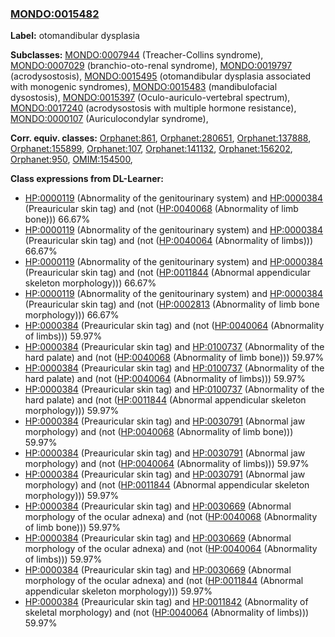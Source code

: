 
### [MONDO:0015482](http://purl.obolibrary.org/obo/MONDO_0015482)
**Label:** otomandibular dysplasia

**Subclasses:** [MONDO:0007944](http://purl.obolibrary.org/obo/MONDO_0007944) (Treacher-Collins syndrome), [MONDO:0007029](http://purl.obolibrary.org/obo/MONDO_0007029) (branchio-oto-renal syndrome), [MONDO:0019797](http://purl.obolibrary.org/obo/MONDO_0019797) (acrodysostosis), [MONDO:0015495](http://purl.obolibrary.org/obo/MONDO_0015495) (otomandibular dysplasia associated with monogenic syndromes), [MONDO:0015483](http://purl.obolibrary.org/obo/MONDO_0015483) (mandibulofacial dysostosis), [MONDO:0015397](http://purl.obolibrary.org/obo/MONDO_0015397) (Oculo-auriculo-vertebral spectrum), [MONDO:0017240](http://purl.obolibrary.org/obo/MONDO_0017240) (acrodysostosis with multiple hormone resistance), [MONDO:0000107](http://purl.obolibrary.org/obo/MONDO_0000107) (Auriculocondylar syndrome), 

**Corr. equiv. classes:** [Orphanet:861](http://www.orpha.net/ORDO/Orphanet_861), [Orphanet:280651](http://www.orpha.net/ORDO/Orphanet_280651), [Orphanet:137888](http://www.orpha.net/ORDO/Orphanet_137888), [Orphanet:155899](http://www.orpha.net/ORDO/Orphanet_155899), [Orphanet:107](http://www.orpha.net/ORDO/Orphanet_107), [Orphanet:141132](http://www.orpha.net/ORDO/Orphanet_141132), [Orphanet:156202](http://www.orpha.net/ORDO/Orphanet_156202), [Orphanet:950](http://www.orpha.net/ORDO/Orphanet_950), [OMIM:154500](http://purl.obolibrary.org/obo/OMIM_154500), 

**Class expressions from DL-Learner:**

- [HP:0000119](http://purl.obolibrary.org/obo/HP_0000119) (Abnormality of the genitourinary system) and [HP:0000384](http://purl.obolibrary.org/obo/HP_0000384) (Preauricular skin tag) and (not ([HP:0040068](http://purl.obolibrary.org/obo/HP_0040068) (Abnormality of limb bone))) 66.67%
- [HP:0000119](http://purl.obolibrary.org/obo/HP_0000119) (Abnormality of the genitourinary system) and [HP:0000384](http://purl.obolibrary.org/obo/HP_0000384) (Preauricular skin tag) and (not ([HP:0040064](http://purl.obolibrary.org/obo/HP_0040064) (Abnormality of limbs))) 66.67%
- [HP:0000119](http://purl.obolibrary.org/obo/HP_0000119) (Abnormality of the genitourinary system) and [HP:0000384](http://purl.obolibrary.org/obo/HP_0000384) (Preauricular skin tag) and (not ([HP:0011844](http://purl.obolibrary.org/obo/HP_0011844) (Abnormal appendicular skeleton morphology))) 66.67%
- [HP:0000119](http://purl.obolibrary.org/obo/HP_0000119) (Abnormality of the genitourinary system) and [HP:0000384](http://purl.obolibrary.org/obo/HP_0000384) (Preauricular skin tag) and (not ([HP:0002813](http://purl.obolibrary.org/obo/HP_0002813) (Abnormality of limb bone morphology))) 66.67%
- [HP:0000384](http://purl.obolibrary.org/obo/HP_0000384) (Preauricular skin tag) and (not ([HP:0040064](http://purl.obolibrary.org/obo/HP_0040064) (Abnormality of limbs))) 59.97%
- [HP:0000384](http://purl.obolibrary.org/obo/HP_0000384) (Preauricular skin tag) and [HP:0100737](http://purl.obolibrary.org/obo/HP_0100737) (Abnormality of the hard palate) and (not ([HP:0040068](http://purl.obolibrary.org/obo/HP_0040068) (Abnormality of limb bone))) 59.97%
- [HP:0000384](http://purl.obolibrary.org/obo/HP_0000384) (Preauricular skin tag) and [HP:0100737](http://purl.obolibrary.org/obo/HP_0100737) (Abnormality of the hard palate) and (not ([HP:0040064](http://purl.obolibrary.org/obo/HP_0040064) (Abnormality of limbs))) 59.97%
- [HP:0000384](http://purl.obolibrary.org/obo/HP_0000384) (Preauricular skin tag) and [HP:0100737](http://purl.obolibrary.org/obo/HP_0100737) (Abnormality of the hard palate) and (not ([HP:0011844](http://purl.obolibrary.org/obo/HP_0011844) (Abnormal appendicular skeleton morphology))) 59.97%
- [HP:0000384](http://purl.obolibrary.org/obo/HP_0000384) (Preauricular skin tag) and [HP:0030791](http://purl.obolibrary.org/obo/HP_0030791) (Abnormal jaw morphology) and (not ([HP:0040068](http://purl.obolibrary.org/obo/HP_0040068) (Abnormality of limb bone))) 59.97%
- [HP:0000384](http://purl.obolibrary.org/obo/HP_0000384) (Preauricular skin tag) and [HP:0030791](http://purl.obolibrary.org/obo/HP_0030791) (Abnormal jaw morphology) and (not ([HP:0040064](http://purl.obolibrary.org/obo/HP_0040064) (Abnormality of limbs))) 59.97%
- [HP:0000384](http://purl.obolibrary.org/obo/HP_0000384) (Preauricular skin tag) and [HP:0030791](http://purl.obolibrary.org/obo/HP_0030791) (Abnormal jaw morphology) and (not ([HP:0011844](http://purl.obolibrary.org/obo/HP_0011844) (Abnormal appendicular skeleton morphology))) 59.97%
- [HP:0000384](http://purl.obolibrary.org/obo/HP_0000384) (Preauricular skin tag) and [HP:0030669](http://purl.obolibrary.org/obo/HP_0030669) (Abnormal morphology of the ocular adnexa) and (not ([HP:0040068](http://purl.obolibrary.org/obo/HP_0040068) (Abnormality of limb bone))) 59.97%
- [HP:0000384](http://purl.obolibrary.org/obo/HP_0000384) (Preauricular skin tag) and [HP:0030669](http://purl.obolibrary.org/obo/HP_0030669) (Abnormal morphology of the ocular adnexa) and (not ([HP:0040064](http://purl.obolibrary.org/obo/HP_0040064) (Abnormality of limbs))) 59.97%
- [HP:0000384](http://purl.obolibrary.org/obo/HP_0000384) (Preauricular skin tag) and [HP:0030669](http://purl.obolibrary.org/obo/HP_0030669) (Abnormal morphology of the ocular adnexa) and (not ([HP:0011844](http://purl.obolibrary.org/obo/HP_0011844) (Abnormal appendicular skeleton morphology))) 59.97%
- [HP:0000384](http://purl.obolibrary.org/obo/HP_0000384) (Preauricular skin tag) and [HP:0011842](http://purl.obolibrary.org/obo/HP_0011842) (Abnormality of skeletal morphology) and (not ([HP:0040064](http://purl.obolibrary.org/obo/HP_0040064) (Abnormality of limbs))) 59.97%


